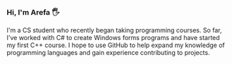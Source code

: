 ### Hi, I'm Arefa 🖐

I'm a CS student who recently began taking programming courses. So far, I've worked with C# to create Windows forms programs and have started my first C++ course. I hope to use GitHub to help expand my knowledge of programming languages and gain experience contributing to projects.





